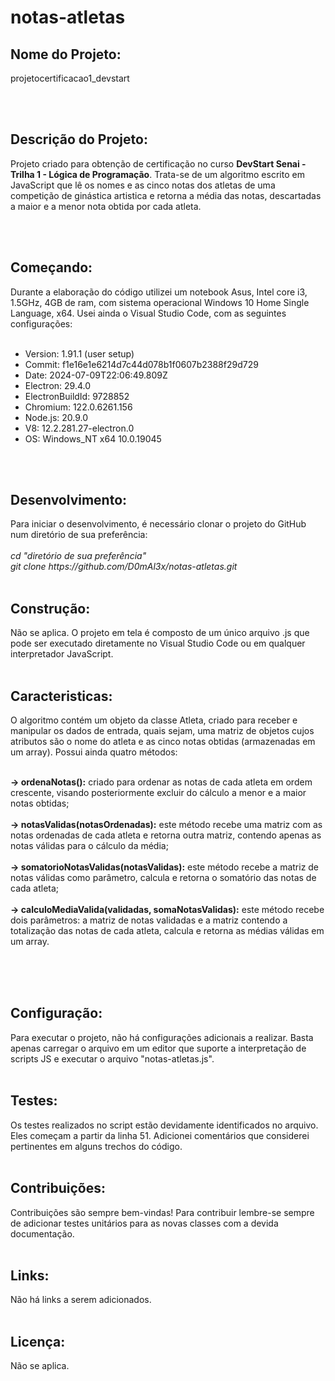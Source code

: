 # notas-atletas

<h2>Nome do Projeto:</h2>
<p>
  projetocertificacao1_devstart
</p>
<br><br>

<h2>Descrição do Projeto:</h2>
<p>
  Projeto criado para obtenção de certificação no curso <b>DevStart Senai - Trilha 1 - Lógica de Programação</b>. 
  Trata-se de um algoritmo escrito em JavaScript que lê os nomes e as cinco notas dos atletas de uma competição 
  de ginástica artistica e retorna a média das notas, descartadas a maior e a menor nota obtida por cada atleta.
</p>
<br><br>

<h2>Começando:</h2>
Durante a elaboração do código utilizei um notebook Asus, Intel core i3, 1.5GHz, 4GB de ram, com sistema operacional 
Windows 10 Home Single Language, x64. Usei ainda o Visual Studio Code, com as seguintes configurações:
<br><br>
<ul>
  <li>Version: 1.91.1 (user setup)</li>
  <li>Commit: f1e16e1e6214d7c44d078b1f0607b2388f29d729</li>
  <li>Date: 2024-07-09T22:06:49.809Z</li>
  <li>Electron: 29.4.0</li>
  <li>ElectronBuildId: 9728852</li>
  <li>Chromium: 122.0.6261.156</li>
  <li>Node.js: 20.9.0</li>
  <li>V8: 12.2.281.27-electron.0</li>
  <li>OS: Windows_NT x64 10.0.19045</li>
</ul>
<br><br>

<h2>Desenvolvimento:</h2>
Para iniciar o desenvolvimento, é necessário clonar o projeto do GitHub num diretório de sua preferência:<br><br>
<i>cd "diretório de sua preferência"</i><br>
<i>git clone https://github.com/D0mAl3x/notas-atletas.git</i>
<br><br>

<h2>Construção:</h2>
Não se aplica. O projeto em tela é composto de um único arquivo .js que pode ser executado diretamente no Visual Studio Code
ou em qualquer interpretador JavaScript.
<br><br>

<h2>Caracteristicas:</h2>
O algoritmo contém um objeto da classe Atleta, criado para receber e manipular os dados de entrada, quais sejam, uma matriz de objetos 
cujos atributos são o nome do atleta e as cinco notas obtidas (armazenadas em um array). Possui ainda quatro métodos:<br><br>
<p>
  <b>-> ordenaNotas():</b> criado para ordenar as notas de cada atleta em ordem crescente, visando posteriormente excluir do cálculo
      a menor e a maior notas obtidas;<br><br>
  <b>-> notasValidas(notasOrdenadas):</b> este método recebe uma matriz com as notas ordenadas de cada atleta e retorna outra
      matriz, contendo apenas as notas válidas para o cálculo da média;<br><br>
  <b>-> somatorioNotasValidas(notasValidas):</b> este método recebe a matriz de notas válidas como parâmetro, calcula e retorna o
      somatório das notas de cada atleta;<br><br>
  <b>-> calculoMediaValida(validadas, somaNotasValidas):</b> este método recebe dois parâmetros: a matriz de notas validadas e a
      matriz contendo a totalização das notas de cada atleta, calcula e retorna as médias válidas em um array.<br><br>
</p>
<br><br> 

<h2>Configuração:</h2>
Para executar o projeto, não há configurações adicionais a realizar. Basta apenas carregar o arquivo em um editor que suporte
a interpretação de scripts JS e executar o arquivo "notas-atletas.js".
<br><br>

<h2>Testes:</h2>
Os testes realizados no script estão devidamente identificados no arquivo. Eles começam a partir da linha 51. Adicionei 
comentários que considerei pertinentes em alguns trechos do código.
<br><br>

<h2>Contribuições:</h2>
Contribuições são sempre bem-vindas! Para contribuir lembre-se sempre de adicionar testes unitários para as novas classes com 
a devida documentação.
<br><br>

<h2>Links:</h2>
Não há links a serem adicionados.
<br><br>

<h2>Licença:</h2>
Não se aplica.


